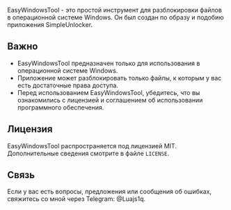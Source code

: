 
EasyWindowsTool - это простой инструмент для разблокировки файлов в операционной системе Windows. Он был создан по образу и подобию приложения SimpleUnlocker.

## Важно

- EasyWindowsTool предназначен только для использования в операционной системе Windows.
- Приложение может разблокировать только файлы, к которым у вас есть достаточные права доступа.
- Перед использованием EasyWindowsTool, убедитесь, что вы ознакомились с лицензией и соглашением об использовании программного обеспечения.

## Лицензия

EasyWindowsTool распространяется под лицензией MIT. Дополнительные сведения смотрите в файле `LICENSE`.

## Связь

Если у вас есть вопросы, предложения или сообщения об ошибках, свяжитесь со мной через Telegram: @Luajs1q.
